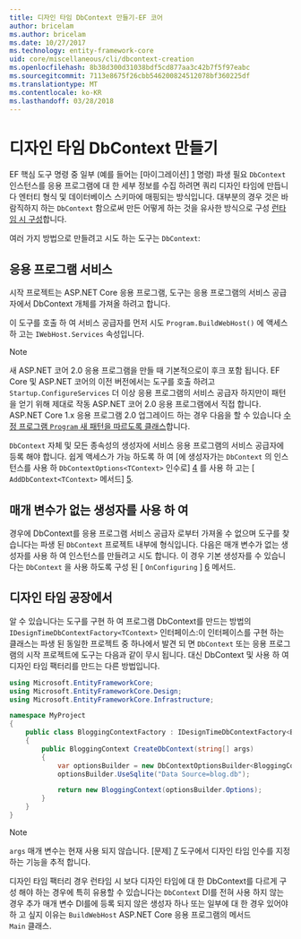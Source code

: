 ```yaml
---
title: 디자인 타임 DbContext 만들기-EF 코어
author: bricelam
ms.author: bricelam
ms.date: 10/27/2017
ms.technology: entity-framework-core
uid: core/miscellaneous/cli/dbcontext-creation
ms.openlocfilehash: 8b38d300d31038bdf5cd877aa3c42b7f5f97eabc
ms.sourcegitcommit: 7113e8675f26cbb546200824512078bf360225df
ms.translationtype: MT
ms.contentlocale: ko-KR
ms.lasthandoff: 03/28/2018
---
```

<a name="design-time-dbcontext-creation"></a>디자인 타임 DbContext 만들기
==============================
EF 핵심 도구 명령 중 일부 (예를 들어는 [마이그레이션] [ 1] 명령) 파생 필요 `DbContext` 인스턴스를 응용 프로그램에 대 한 세부 정보를 수집 하려면 쿼리 디자인 타임에 만듭니다 엔터티 형식 및 데이터베이스 스키마에 매핑되는 방식입니다. 대부분의 경우 것은 바람직하지 하는 `DbContext` 함으로써 만든 어떻게 하는 것을 유사한 방식으로 구성 [런타임 시 구성][2]합니다.

여러 가지 방법으로 만들려고 시도 하는 도구는 `DbContext`:

<a name="from-application-services"></a>응용 프로그램 서비스
-------------------------
시작 프로젝트는 ASP.NET Core 응용 프로그램, 도구는 응용 프로그램의 서비스 공급자에서 DbContext 개체를 가져올 하려고 합니다.

이 도구를 호출 하 여 서비스 공급자를 먼저 시도 `Program.BuildWebHost()` 에 액세스 하 고는 `IWebHost.Services` 속성입니다.

> [!NOTE]
> 새 ASP.NET 코어 2.0 응용 프로그램을 만들 때 기본적으로이 후크 포함 됩니다. EF Core 및 ASP.NET 코어의 이전 버전에서는 도구를 호출 하려고 `Startup.ConfigureServices` 더 이상 응용 프로그램의 서비스 공급자 하지만이 패턴을 얻기 위해 제대로 작동 ASP.NET 코어 2.0 응용 프로그램에서 직접 합니다. ASP.NET Core 1.x 응용 프로그램 2.0 업그레이드 하는 경우 다음을 할 수 있습니다 [수정 프로그램 `Program` 새 패턴을 따르도록 클래스][3]합니다.

`DbContext` 자체 및 모든 종속성의 생성자에 서비스 응용 프로그램의 서비스 공급자에 등록 해야 합니다. 쉽게 액세스가 가능 하도록 하 여 [에 생성자가는 `DbContext` 의 인스턴스를 사용 하 `DbContextOptions<TContext>` 인수로] [ 4] 를 사용 하 고는 [ `AddDbContext<TContext>` 메서드] [5].

<a name="using-a-constructor-with-no-parameters"></a>매개 변수가 없는 생성자를 사용 하 여
--------------------------------------
경우에 DbContext를 응용 프로그램 서비스 공급자 로부터 가져올 수 없으며 도구를 찾습니다는 파생 된 `DbContext` 프로젝트 내부에 형식입니다. 다음은 매개 변수가 없는 생성자를 사용 하 여 인스턴스를 만들려고 시도 합니다. 이 경우 기본 생성자를 수 있습니다는 `DbContext` 을 사용 하도록 구성 된 [ `OnConfiguring` ] [ 6] 메서드.

<a name="from-a-design-time-factory"></a>디자인 타임 공장에서
--------------------------
알 수 있습니다는 도구를 구현 하 여 프로그램 DbContext를 만드는 방법의 `IDesignTimeDbContextFactory<TContext>` 인터페이스:이 인터페이스를 구현 하는 클래스는 파생 된 동일한 프로젝트 중 하나에서 발견 되 면 `DbContext` 또는 응용 프로그램의 시작 프로젝트에 도구는 다음과 같이 무시 됩니다. 대신 DbContext 및 사용 하 여 디자인 타임 팩터리를 만드는 다른 방법입니다.

``` csharp
using Microsoft.EntityFrameworkCore;
using Microsoft.EntityFrameworkCore.Design;
using Microsoft.EntityFrameworkCore.Infrastructure;

namespace MyProject
{
    public class BloggingContextFactory : IDesignTimeDbContextFactory<BloggingContext>
    {
        public BloggingContext CreateDbContext(string[] args)
        {
            var optionsBuilder = new DbContextOptionsBuilder<BloggingContext>();
            optionsBuilder.UseSqlite("Data Source=blog.db");

            return new BloggingContext(optionsBuilder.Options);
        }
    }
}
```

> [!NOTE]
> `args` 매개 변수는 현재 사용 되지 않습니다. [문제] [ 7] 도구에서 디자인 타임 인수를 지정 하는 기능을 추적 합니다.

디자인 타임 팩터리 경우 런타임 시 보다 디자인 타임에 대 한 DbContext를 다르게 구성 해야 하는 경우에 특히 유용할 수 있습니다는 `DbContext` DI를 전혀 사용 하지 않는 경우 추가 매개 변수 DI를에 등록 되지 않은 생성자 하나 또는 일부에 대 한 경우 있어야 하 고 싶지 이유는 `BuildWebHost` ASP.NET Core 응용 프로그램의 메서드  
`Main` 클래스.

  [1]: xref:core/managing-schemas/migrations/index
  [2]: xref:core/miscellaneous/configuring-dbcontext
  [3]: https://docs.microsoft.com/aspnet/core/migration/1x-to-2x/#update-main-method-in-programcs
  [4]: xref:core/miscellaneous/configuring-dbcontext#constructor-argument
  [5]: xref:core/miscellaneous/configuring-dbcontext#using-dbcontext-with-dependency-injection
  [6]: xref:core/miscellaneous/configuring-dbcontext#onconfiguring
  [7]: https://github.com/aspnet/EntityFrameworkCore/issues/8332
